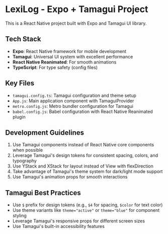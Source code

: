<!-- Use this file to provide workspace-specific custom instructions to Copilot. For more details, visit https://code.visualstudio.com/docs/copilot/copilot-customization#_use-a-githubcopilotinstructionsmd-file -->

# LexiLog - Expo + Tamagui Project

This is a React Native project built with Expo and Tamagui UI library.

## Tech Stack

- **Expo**: React Native framework for mobile development
- **Tamagui**: Universal UI system with excellent performance
- **React Native Reanimated**: For smooth animations
- **TypeScript**: For type safety (config files)

## Key Files

- `tamagui.config.ts`: Tamagui configuration and theme setup
- `App.js`: Main application component with TamaguiProvider
- `metro.config.js`: Metro bundler configuration for Tamagui
- `babel.config.js`: Babel configuration with React Native Reanimated plugin

## Development Guidelines

1. Use Tamagui components instead of React Native core components when possible
2. Leverage Tamagui's design tokens for consistent spacing, colors, and typography
3. Use YStack and XStack for layout instead of View with flexDirection
4. Take advantage of Tamagui's theme system for dark/light mode support
5. Use Tamagui's animation props for smooth interactions

## Tamagui Best Practices

- Use `$` prefix for design tokens (e.g., `$4` for spacing, `$color` for text color)
- Use theme variants like `theme="active"` or `theme="blue"` for component styling
- Leverage Tamagui's responsive props for different screen sizes
- Use Tamagui's built-in accessibility features
